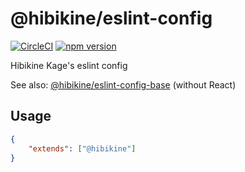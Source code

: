 # @hibikine/eslint-config

[![CircleCI](https://circleci.com/gh/HibikineKage/hibikine.svg?style=svg)](https://circleci.com/gh/HibikineKage/hibikine)
[![npm version](https://badge.fury.io/js/%40hibikine%2Feslint-config.svg)](https://badge.fury.io/js/%40hibikine%2Feslint-config)

Hibikine Kage's eslint config

See also: [@hibikine/eslint-config-base](https://github.com/hibikine/hibikine/tree/master/packages/eslint-config-base) (without React)

## Usage

```.eslintrc.json
{
    "extends": ["@hibikine"]
}
```
